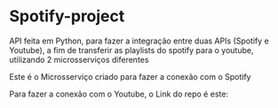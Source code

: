 # Spotify-project
API feita em Python, para fazer a integração entre duas APIs (Spotify e Youtube), a fim de transferir as playlists do spotify para o youtube, utilizando 2 microsserviços diferentes

Este é o Microsserviço criado para fazer a conexão com o Spotify

Para fazer a conexão com o Youtube, o Link do repo é este: 
